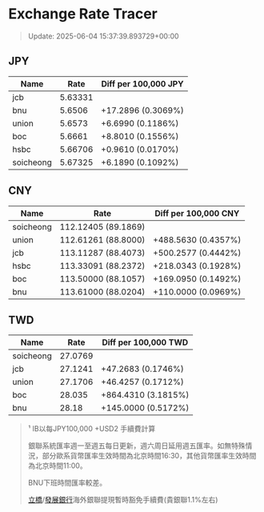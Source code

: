# Exchange Rate Tracer

> Update: 2025-06-04 15:37:39.893729+00:00

## JPY

| Name      |    Rate | Diff per 100,000 JPY   |
|-----------|---------|------------------------|
| jcb       | 5.63331 |                        |
| bnu       | 5.6506  | +17.2896 (0.3069%)     |
| union     | 5.6573  | +6.6990 (0.1186%)      |
| boc       | 5.6661  | +8.8010 (0.1556%)      |
| hsbc      | 5.66706 | +0.9610 (0.0170%)      |
| soicheong | 5.67325 | +6.1890 (0.1092%)      |

## CNY

| Name      | Rate                | Diff per 100,000 CNY   |
|-----------|---------------------|------------------------|
| soicheong | 112.12405	(89.1869) |                        |
| union     | 112.61261	(88.8000) | +488.5630 (0.4357%)    |
| jcb       | 113.11287	(88.4073) | +500.2577 (0.4442%)    |
| hsbc      | 113.33091	(88.2372) | +218.0343 (0.1928%)    |
| boc       | 113.50000	(88.1057) | +169.0950 (0.1492%)    |
| bnu       | 113.61000	(88.0204) | +110.0000 (0.0969%)    |

## TWD

| Name      |    Rate | Diff per 100,000 TWD   |
|-----------|---------|------------------------|
| soicheong | 27.0769 |                        |
| jcb       | 27.1241 | +47.2683 (0.1746%)     |
| union     | 27.1706 | +46.4257 (0.1712%)     |
| boc       | 28.035  | +864.4310 (3.1815%)    |
| bnu       | 28.18   | +145.0000 (0.5172%)    |


> ¹ IB以每JPY100,000 +USD2 手續費計算
>
> 銀聯系統匯率週一至週五每日更新，週六周日延用週五匯率。如無特殊情況，部分歐系貨幣匯率生效時間為北京時間16:30，其他貨幣匯率生效時間為北京時間11:00。
>
> BNU下班時間匯率較差。
>
> [立橋](https://www.wlbank.com.mo/uploads/ueditor/file/20181211/1544536513900230.pdf)/[發展銀行](https://www.mdb.com.mo/Service_Charges_20230728.pdf)海外銀聯提現暫時豁免手續費(貴銀聯1.1%左右)

